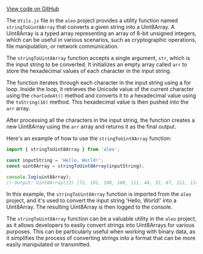 [View code on GitHub](https://github.com/AleoHQ/aleo/.autodoc/docs/json/website/src/utils)

The `Utils.js` file in the `aleo` project provides a utility function named `stringToUint8Array` that converts a given string into a Uint8Array. A Uint8Array is a typed array representing an array of 8-bit unsigned integers, which can be useful in various scenarios, such as cryptographic operations, file manipulation, or network communication.

The `stringToUint8Array` function accepts a single argument, `str`, which is the input string to be converted. It initializes an empty array called `arr` to store the hexadecimal values of each character in the input string.

The function iterates through each character in the input string using a for loop. Inside the loop, it retrieves the Unicode value of the current character using the `charCodeAt()` method and converts it to a hexadecimal value using the `toString(16)` method. This hexadecimal value is then pushed into the `arr` array.

After processing all the characters in the input string, the function creates a new Uint8Array using the `arr` array and returns it as the final output.

Here's an example of how to use the `stringToUint8Array` function:

```javascript
import { stringToUint8Array } from 'aleo';

const inputString = 'Hello, World!';
const uint8Array = stringToUint8Array(inputString);

console.log(uint8Array);
// Output: Uint8Array(13) [72, 101, 108, 108, 111, 44, 32, 87, 111, 114, 108, 100, 33]
```

In this example, the `stringToUint8Array` function is imported from the `aleo` project, and it's used to convert the input string 'Hello, World!' into a Uint8Array. The resulting Uint8Array is then logged to the console.

The `stringToUint8Array` function can be a valuable utility in the `aleo` project, as it allows developers to easily convert strings into Uint8Arrays for various purposes. This can be particularly useful when working with binary data, as it simplifies the process of converting strings into a format that can be more easily manipulated or transmitted.
